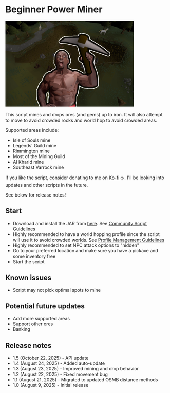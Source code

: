 # Beginner Power Miner

![img.png](img.png)

This script mines and drops ores (and gems) up to iron. It will also attempt to move to avoid crowded rocks and world hop to avoid crowded areas.

Supported areas include:
- Isle of Souls mine
- Legends' Guild mine
- Rimmington mine
- Most of the Mining Guild
- Al Kharid mine
- Southeast Varrock mine

If you like the script, consider donating to me on [Ko-fi](https://ko-fi.com/fruart) ☕. I'll be looking into updates and other scripts in the future.

See below for release notes!

## Start
- Download and install the JAR from [here](https://github.com/fru-art/fru-scripts/blob/master/out/artifacts/BeginnerPowerMinerScript.jar). See [Community Script Guidelines](https://discord.com/channels/736938454478356570/1364978724105355324)
- Highly recommended to have a world hopping profile since the script will use it to avoid crowded worlds. See [Profile Management Guidelines](https://discord.com/channels/736938454478356570/1393939764092207134/1393939764092207134)
- Highly recommended to set NPC attack options to "hidden"
- Go to your preferred location and make sure you have a pickaxe and some inventory free
- Start the script

## Known issues
- Script may not pick optimal spots to mine

## Potential future updates
- Add more supported areas
- Support other ores
- Banking

## Release notes
- 1.5 (October 22, 2025) - API update
- 1.4 (August 24, 2025) - Added auto-update
- 1.3 (August 23, 2025) - Improved mining and drop behavior
- 1.2 (August 22, 2025) - Fixed movement bug
- 1.1 (August 21, 2025) - Migrated to updated OSMB distance methods
- 1.0 (August 9, 2025) - Initial release
